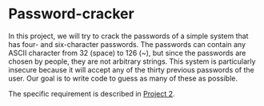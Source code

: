 # Password-cracker

In this project, we will try to crack the passwords of a simple system that has four- and six-character passwords. The passwords can contain any ASCII character from 32 (space) to 126 (~), but since the passwords are chosen by people, they are not arbitrary strings. This system is particularly insecure because it will accept any of the thirty previous passwords of the user. Our goal is to write code to guess as many of these as possible.

The specific requirement is described in [Project 2](https://github.com/vivianjia123/Password-cracker/blob/main/password_cracker_v3.pdf).
